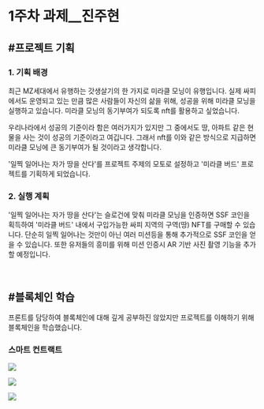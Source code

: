 # 1주차 과제__진주현

## #프로젝트 기획

### 1. 기획 배경

 최근 MZ세대에서 유행하는 갓생살기의 한 가지로 미라클 모닝이 유행입니다. 실제 싸피에서도 운영되고 있는 만큼 많은 사람들이 자신의 삶을 위해, 성공을 위해 미라클 모닝을 실행하고 있습니다. 미라클 모닝의 동기부여가 되도록 nft를 활용하고 싶었습니다.

 우리나라에서 성공의 기준이라 함은 여러가지가 있지만 그 중에서도 땅, 아파트 같은 현물을 사는 것이 성공의 기준이라고 여깁니다. 그래서 nft를 이와 같은 방식으로 지급하면 미라클 모닝에 큰 동기부여가 될 것이라고 생각합니다. 

 '일찍 일어나는 자가 땅을 산다'를 프로젝트 주제의 모토로 설정하고 '미라클 버드' 프로젝트를 기획하게 되었습니다.

### 2. 실행 계획

 '일찍 일어나는 자가 땅을 산다'는 슬로건에 맞춰 미라클 모닝을 인증하면 SSF 코인을 획득하여 '미라클 버드' 내에서 구입가능한 싸피 지역의 구역(땅) NFT를 구매할 수 있습니다. 단순히 일찍 일어나는 것만이 아닌 여러 미션등을 통해 추가적으로 SSF 코인을 얻을 수 있습니다. 또한 유저들의 흥미를 위해 미션 인증시 AR 기반 사진 촬영 기능을 추가할 예정입니다.

<br>

## #블록체인 학습

 프론트를 담당하여 블록체인에 대해 깊게 공부하진 않았지만 프로젝트를 이해하기 위해 블록체인을 학습했습니다.

### 스마트 컨트랙트

![](C:/Users/user/AppData/Roaming/marktext/images/2022-09-04-22-59-53-image.png)

![](C:/Users/user/AppData/Roaming/marktext/images/2022-09-04-23-00-47-image.png)

![](C:/Users/user/AppData/Roaming/marktext/images/2022-09-04-23-01-26-image.png)
